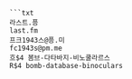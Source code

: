 
```트스트
```txt
라스트.픙
last.fm
프크1943스@픙.미
fc1943s@pm.me
흐$4 봄브-다타바지-비노쿨라르스
R$4 bomb-database-binoculars
```
```
